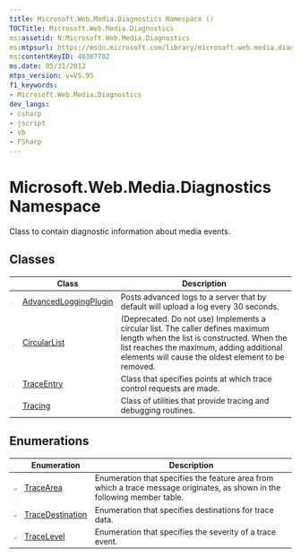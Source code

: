```yaml
---
title: Microsoft.Web.Media.Diagnostics Namespace ()
TOCTitle: Microsoft.Web.Media.Diagnostics
ms:assetid: N:Microsoft.Web.Media.Diagnostics
ms:mtpsurl: https://msdn.microsoft.com/library/microsoft.web.media.diagnostics(v=VS.95)
ms:contentKeyID: 46307702
ms.date: 05/31/2012
mtps_version: v=VS.95
f1_keywords:
- Microsoft.Web.Media.Diagnostics
dev_langs:
- csharp
- jscript
- vb
- FSharp
---
```


# Microsoft.Web.Media.Diagnostics Namespace

Class to contain diagnostic information about media events.

## Classes

|                                                                           |                                           Class                                           |                                                                                                           Description                                                                                                           |
|---------------------------------------------------------------------------|-------------------------------------------------------------------------------------------|---------------------------------------------------------------------------------------------------------------------------------------------------------------------------------------------------------------------------------|
| ![Public class](images/Ee532677.pubclass(en-us,VS.90).gif "Public class") | [AdvancedLoggingPlugin](advancedloggingplugin-class-microsoft-web-media-diagnostics_1.md) |                                                                       Posts advanced logs to a server that by default will upload a log every 30 seconds.                                                                       |
| ![Public class](images/Ee532677.pubclass(en-us,VS.90).gif "Public class") |       [CircularList<T>](circularlist-t-class-microsoft-web-media-diagnostics_1.md)        | (Deprecated. Do not use) Implements a circular list. The caller defines maximum length when the list is constructed. When the list reaches the maximum, adding additional elements will cause the oldest element to be removed. |
| ![Public class](images/Ee532677.pubclass(en-us,VS.90).gif "Public class") |            [TraceEntry](traceentry-class-microsoft-web-media-diagnostics_1.md)            |                                                                              Class that specifies points at which trace control requests are made.                                                                              |
| ![Public class](images/Ee532677.pubclass(en-us,VS.90).gif "Public class") |               [Tracing](tracing-class-microsoft-web-media-diagnostics_1.md)               |                                                                                 Class of utilities that provide tracing and debugging routines.                                                                                 |

## Enumerations

||Enumeration|Description|
|--- |--- |--- |
|![Public enumeration](images/Ee532677.pubenumeration(en-us,VS.90).gif "Public enumeration")|[TraceArea](tracearea-enumeration-microsoft-web-media-diagnostics_1.md)|Enumeration that specifies the feature area from which a trace message originates, as shown in the following member table.|
|![Public enumeration](images/Ee532677.pubenumeration(en-us,VS.90).gif "Public enumeration")|[TraceDestination](tracedestination-enumeration-microsoft-web-media-diagnostics_1.md)|Enumeration that specifies destinations for trace data.|
|![Public enumeration](images/Ee532677.pubenumeration(en-us,VS.90).gif "Public enumeration")|[TraceLevel](tracelevel-enumeration-microsoft-web-media-diagnostics_1.md)|Enumeration that specifies the severity of a trace event.|

